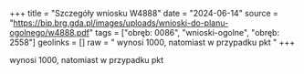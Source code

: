 +++
title = "Szczegóły wniosku W4888"
date = "2024-06-14"
source = "https://bip.brg.gda.pl/images/uploads/wnioski-do-planu-ogolnego/w4888.pdf"
tags = ["obręb: 0086", "wnioski-ogolne", "obręb: 2558"]
geolinks = []
raw = " wynosi 1000, natomiast w przypadku pkt "
+++

 wynosi 1000, natomiast w przypadku pkt 


